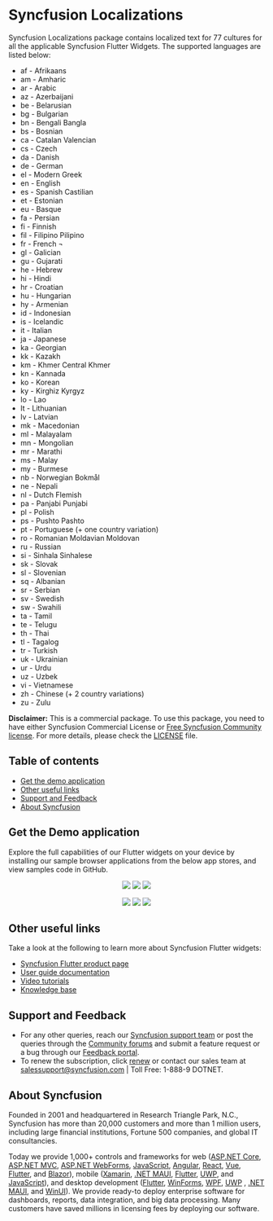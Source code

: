 ﻿# Syncfusion Localizations

Syncfusion Localizations package contains localized text for 77 cultures for all the applicable Syncfusion Flutter Widgets. The supported languages are listed below: 
     
*	af - Afrikaans
*	am - Amharic
*	ar - Arabic
*	az - Azerbaijani
*	be - Belarusian
*	bg - Bulgarian
*	bn - Bengali Bangla
*	bs - Bosnian
*	ca - Catalan Valencian
*	cs - Czech
*	da - Danish
*	de - German 
*	el - Modern Greek
*	en - English 
*	es - Spanish Castilian 
*	et - Estonian
*	eu - Basque
*	fa - Persian
*	fi - Finnish
*	fil - Filipino Pilipino
*	fr - French ¬
*	gl - Galician
*	gu - Gujarati
*	he - Hebrew
*	hi - Hindi
*	hr - Croatian
*	hu - Hungarian
*	hy - Armenian
*	id - Indonesian
*	is - Icelandic
*	it - Italian
*	ja - Japanese
*	ka - Georgian
*	kk - Kazakh
*	km - Khmer Central Khmer
*	kn - Kannada
*	ko - Korean
*	ky - Kirghiz Kyrgyz
*	lo - Lao
*	lt - Lithuanian
*	lv - Latvian
*	mk - Macedonian
*	ml - Malayalam
*	mn - Mongolian
*	mr - Marathi
*	ms - Malay
*	my - Burmese
*	nb - Norwegian Bokmål
*	ne - Nepali
*	nl - Dutch Flemish
*	pa - Panjabi Punjabi
*	pl - Polish
*	ps - Pushto Pashto
*	pt - Portuguese (+ one country variation)
*	ro - Romanian Moldavian Moldovan
*	ru - Russian
*	si - Sinhala Sinhalese
*	sk - Slovak
*	sl - Slovenian
*	sq - Albanian
*	sr - Serbian 
*	sv - Swedish
*	sw - Swahili
*	ta - Tamil
*	te - Telugu
*	th - Thai
*	tl - Tagalog
*	tr - Turkish
*	uk - Ukrainian
*	ur - Urdu
*	uz - Uzbek
*	vi - Vietnamese
*	zh - Chinese (+ 2 country variations)
*	zu - Zulu

**Disclaimer:** This is a commercial package. To use this package, you need to have either Syncfusion Commercial License or [Free Syncfusion Community license](https://www.syncfusion.com/products/communitylicense). For more details, please check the [LICENSE](https://github.com/syncfusion/flutter-examples/blob/master/LICENSE) file.

## Table of contents
- [Get the demo application](#get-the-demo-application)
- [Other useful links](#other-useful-links)
- [Support and Feedback](#support-and-feedback)
- [About Syncfusion](#about-syncfusion)

## Get the Demo application

Explore the full capabilities of our Flutter widgets on your device by installing our sample browser applications from the below app stores, and view samples code in GitHub.

<p align="center">
  <a href="https://play.google.com/store/apps/details?id=com.syncfusion.flutter.examples"><img src="https://cdn.syncfusion.com/content/images/FTControl/google-play-store.png"/></a>
  <a href="https://flutter.syncfusion.com"><img src="https://cdn.syncfusion.com/content/images/FTControl/web-sample-browser.png"/></a>
  <a href="https://www.microsoft.com/en-us/p/syncfusion-flutter-gallery/9nhnbwcsf85d?activetab=pivot:overviewtab"><img src="https://cdn.syncfusion.com/content/images/FTControl/windows-store.png"/></a> 
</p>
<p align="center">
  <a href="https://install.appcenter.ms/orgs/syncfusion-demos/apps/syncfusion-flutter-gallery/distribution_groups/release"><img src="https://cdn.syncfusion.com/content/images/FTControl/macos-app-center.png"/></a>
  <a href="https://snapcraft.io/syncfusion-flutter-gallery"><img src="https://cdn.syncfusion.com/content/images/FTControl/snap-store.png"/></a>
  <a href="https://github.com/syncfusion/flutter-examples"><img src="https://cdn.syncfusion.com/content/images/FTControl/github-samples.png"/></a>
</p>

## Other useful links
Take a look at the following to learn more about Syncfusion Flutter widgets:

* [Syncfusion Flutter product page](https://www.syncfusion.com/flutter-widgets)
* [User guide documentation](https://help.syncfusion.com/flutter/introduction/overview)
* [Video tutorials](https://www.syncfusion.com/tutorial-videos/flutter)
* [Knowledge base](https://www.syncfusion.com/kb)

## Support and Feedback

* For any other queries, reach our [Syncfusion support team](https://support.syncfusion.com/support/tickets/create) or post the queries through the [Community forums](https://www.syncfusion.com/forums) and submit a feature request or a bug through our [Feedback portal](https://www.syncfusion.com/feedback/flutter).
* To renew the subscription, click [renew](https://www.syncfusion.com/sales/products) or contact our sales team at salessupport@syncfusion.com | Toll Free: 1-888-9 DOTNET.

## About Syncfusion

Founded in 2001 and headquartered in Research Triangle Park, N.C., Syncfusion has more than 20,000 customers and more than 1 million users, including large financial institutions, Fortune 500 companies, and global IT consultancies.

Today we provide 1,000+ controls and frameworks for web ([ASP.NET Core](https://www.syncfusion.com/aspnet-core-ui-controls), [ASP.NET MVC](https://www.syncfusion.com/aspnet-mvc-ui-controls), [ASP.NET WebForms](https://www.syncfusion.com/jquery/aspnet-web-forms-ui-controls), [JavaScript](https://www.syncfusion.com/javascript-ui-controls), [Angular](https://www.syncfusion.com/angular-ui-components), [React](https://www.syncfusion.com/react-ui-components), [Vue](https://www.syncfusion.com/vue-ui-components), [Flutter](https://www.syncfusion.com/flutter-widgets), and [Blazor](https://www.syncfusion.com/blazor-components)), mobile ([Xamarin](https://www.syncfusion.com/xamarin-ui-controls), [.NET MAUI](https://www.syncfusion.com/maui-controls), [Flutter](https://www.syncfusion.com/flutter-widgets), [UWP](https://www.syncfusion.com/uwp-ui-controls), and [JavaScript](https://www.syncfusion.com/javascript-ui-controls)), and desktop development ([Flutter](https://www.syncfusion.com/flutter-widgets), [WinForms](https://www.syncfusion.com/winforms-ui-controls), [WPF](https://www.syncfusion.com/wpf-ui-controls), [UWP](https://www.syncfusion.com/uwp-ui-controls) , [.NET MAUI](https://www.syncfusion.com/maui-controls), and [WinUI](https://www.syncfusion.com/winui-controls)). We provide ready-to deploy enterprise software for dashboards, reports, data integration, and big data processing. Many customers have saved millions in licensing fees by deploying our software.